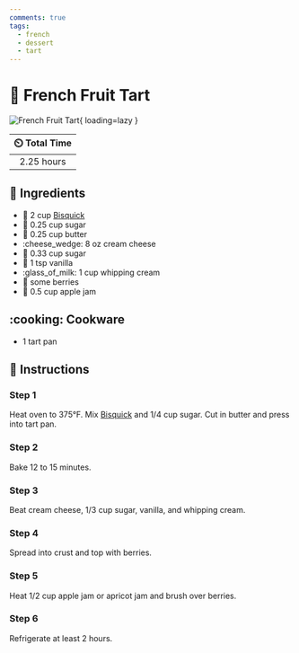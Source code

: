```yaml
---
comments: true
tags:
  - french
  - dessert
  - tart
---
```

# :strawberry: French Fruit Tart

![French Fruit Tart](../../assets/images/french-fruit-tart.jpg){ loading=lazy }

| :timer_clock: Total Time |
|:-----------------------: |
| 2.25 hours |

## :salt: Ingredients

- :ear_of_rice: 2 cup [Bisquick][1]
- :candy: 0.25 cup sugar
- :butter: 0.25 cup butter
- :cheese_wedge: 8 oz cream cheese
- :candy: 0.33 cup sugar
- :icecream: 1 tsp vanilla
- :glass_of_milk: 1 cup whipping cream
- :strawberry: some berries
- :apple: 0.5 cup apple jam

## :cooking: Cookware

- 1 tart pan

## :pencil: Instructions

### Step 1

Heat oven to 375°F. Mix [Bisquick][1] and 1/4 cup sugar. Cut in butter and press into tart pan.

### Step 2

Bake 12 to 15 minutes.

### Step 3

Beat cream cheese, 1/3 cup sugar, vanilla, and whipping cream.

### Step 4

Spread into crust and top with berries.

### Step 5

Heat 1/2 cup apple jam or apricot jam and brush over berries.

### Step 6

Refrigerate at least 2 hours.

[1]: <../../ingredients/bisquick.md>
